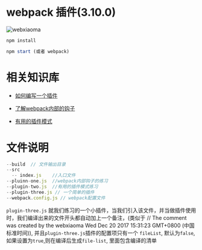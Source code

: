 
# webpack 插件(3.10.0)

![webxiaoma](https://webxiaoma.github.io/other/manong.jpg)


 ```javascript
 npm install

 npm start (或者 webpack)
 ```

 # 相关知识库

 - [如何编写一个插件](http://www.css88.com/doc/webpack/development/how-to-write-a-plugin/)

 - [了解webpack内部的钩子](http://www.css88.com/doc/webpack2/api/plugins/)

 - [有用的插件模式](http://www.css88.com/doc/webpack/development/plugin-patterns/)



# 文件说明

```js
--build  // 文件输出目录
--src 
  -- index.js    //入口文件
--pluinn-one.js  //webpack内部钩子的练习
--plugin-two.js  //有用的插件模式练习
--plugin-three.js // 一个简单的插件
--webpack.config.js // webpack配置文件
```

`plugin-three.js` 就我们练习的一个小插件，当我们引入该文件，并当做插件使用时，我们编译出来的文件开头都自动加上一个备注，(类似于 // The comment was created by the  webxiaoma Wed Dec 20 2017 15:31:23 GMT+0800 (中国标准时间)), 并且`plugin-three.js`插件的配置项只有一个 `fileList`, 默认为`false`,如果设置为`true`,则在编译后生成`file-list`, 里面包含编译的清单